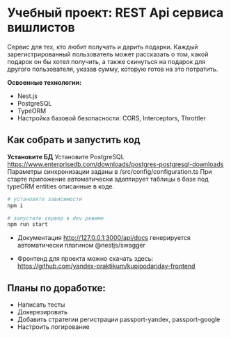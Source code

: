 # Учебный проект: REST Api сервиса вишлистов

Сервис для тех, кто любит получать и дарить подарки.
Каждый зарегистрированный пользователь может рассказать о том, какой подарок он бы хотел получить, а также скинуться на подарок для другого пользователя, указав сумму, которую готов на это потратить.

**Освоенные технологии:**
- Nest.js
- PostgreSQL
- TypeORM
- Настройка базовой безопасности: CORS, Interceptors, Throttler

## Как собрать и запустить код

**Установите БД**
Установите PostgreSQL https://www.enterprisedb.com/downloads/postgres-postgresql-downloads
Параметры синхронизации заданы в /src/config/configuration.ts
При старте приложение автоматически адаптирует таблицы в базе под typeORM entities описанные в коде.

```sh
# установите зависимости
npm i

# запустите сервер в dev режиме
npm run start
```

- Документация http://127.0.0.1:3000/api/docs
генерируется автоматически плагином @nestjs/swagger

- Фронтенд для проекта можно скачать здесь: https://github.com/yandex-praktikum/kupipodariday-frontend 

## Планы по доработке:
- Написать тесты
- Докерезировать
- Добавить стратегии регистрации passport-yandex, passport-google
- Настроить логирование
